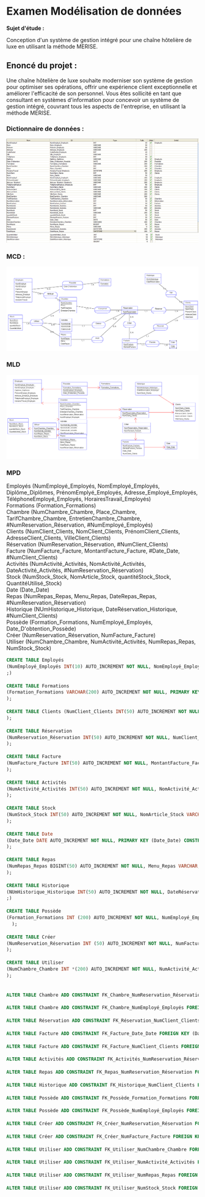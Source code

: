# Examen Modélisation de données

 **Sujet d'étude :**
 
 Conception d'un système de gestion intégré pour une chaîne hôtelière de luxe en utilisant la méthode MERISE.

 ## Enoncé du projet :

Une chaîne hôtelière de luxe souhaite moderniser son système de gestion pour optimiser ses opérations, offrir une expérience client exceptionnelle et améliorer l'efficacité de son personnel. Vous êtes sollicité en tant que consultant en systèmes d'information pour concevoir un système de gestion intégré, couvrant tous les aspects de l'entreprise, en utilisant la méthode MERISE.


### Dictionnaire de données :

![Alt text](image-39.png)
![Alt text](image-40.png)

### MCD :
![Alt text](image-41.png)

### MLD
![Alt text](image-42.png)

### MPD

Employés (NumEmployé_Employés, NomEmployé_Employés, Diplôme_Diplômes, PrénomEmplyé_Employés, Adresse_Employé_Employés, TéléphoneEmployé_Employés, HorairesTravail_Employés)  
Formations (Formation_Formations)  
Chambre (NumChambre_Chambre, Place_Chambre, TarifChambre_Chambre, EntretienChambre_Chambre, #NumReservation_Réservation, #NumEmployé_Employés)  
Clients (NumClient_Clients, NomClient_Clients, PrénomClient_Clients, AdresseClient_Clients, VilleClient_Clients)  
Réservation (NumReservation_Réservation, #NumClient_Clients)  
Facture (NumFacture_Facture, MontantFacture_Facture, #Date_Date, #NumClient_Clients)  
Activités (NumActivité_Activités, NomActivité_Activités, DateActivité_Activités, #NumReservation_Réservation)  
Stock (NumStock_Stock, NomArticle_Stock, quantitéStock_Stock, QuantitéUtilisé_Stock)  
Date (Date_Date)  
Repas (NumRepas_Repas, Menu_Repas, DateRepas_Repas, #NumReservation_Réservation)  
Historique (NUmHistorique_Historique, DateRéservation_Historique, #NumClient_Clients)  
Possède (Formation_Formations, NumEmployé_Employés, Date_D'obtention_Possède)  
Créer (NumReservation_Réservation, NumFacture_Facture)  
Utiliser (NumChambre_Chambre, NumActivité_Activités, NumRepas_Repas, NumStock_Stock) 


 ```sql
 CREATE TABLE Employés 
 (NumEmployé_Employés INT(10) AUTO_INCREMENT NOT NULL, NomEmployé_Employés VARCHAR(200), Diplôme_Diplômes VARCHAR(50), PrénomEmplyé_Employés VARCHAR(200), Adresse_Employé_Employés VARCHAR(200), TéléphoneEmployé_Employés INT(50), HorairesTravail_Employés DATETIME, PRIMARY KEY (NumEmployé_Employés) CONSTRAINT Employés
 ;)  
 
 CREATE TABLE Formations 
 (Formation_Formations VARCHAR(200) AUTO_INCREMENT NOT NULL, PRIMARY KEY (Formation_Formations)) ENGINE=InnoDB;  DROP TABLE IF EXISTS Chambre ; CREATE TABLE Chambre (NumChambre_Chambre INT(200) AUTO_INCREMENT NOT NULL, Place_Chambre INT(50), TarifChambre_Chambre INT(50), EntretienChambre_Chambre VARCHAR2(200), NumReservation_Réservation INT (200), NumEmployé_Employés INT (200), PRIMARY KEY (NumChambre_Chambre) CONSTRAINT Formations
 );  
 
 CREATE TABLE Clients (NumClient_Clients INT(50) AUTO_INCREMENT NOT NULL, NomClient_Clients VARCHAR(200), PrénomClient_Clients VARCHAR(200), AdresseClient_Clients VARCHAR(200), VilleClient_Clients VARCHAR(200), PRIMARY KEY (NumClient_Clients) CONSTRAINT Clients
 );  
 
 CREATE TABLE Réservation 
 (NumReservation_Réservation INT(50) AUTO_INCREMENT NOT NULL, NumClient_Clients INT (50), PRIMARY KEY (NumReservation_Réservation) CONSTRAINT Réservation
 );  
 
 CREATE TABLE Facture 
 (NumFacture_Facture INT(50) AUTO_INCREMENT NOT NULL, MontantFacture_Facture INT(50), Date_Date INT (50), NumClient_Clients INT (50), PRIMARY KEY (NumFacture_Facture) CONSTRAINT Facture
 );  
 
 CREATE TABLE Activités 
 (NumActivité_Activités INT(50) AUTO_INCREMENT NOT NULL, NomActivité_Activités VARCHAR(200), DateActivité_Activités DATETIME, NumReservation_Réservation INT (50), PRIMARY KEY (NumActivité_Activités) CONSTRAINT Activités
 );  
 
 CREATE TABLE Stock 
 (NumStock_Stock INT(50) AUTO_INCREMENT NOT NULL, NomArticle_Stock VARCHAR(200), quantitéStock_Stock INT(50), QuantitéUtilisé_Stock INT(50), PRIMARY KEY (NumStock_Stock) CONSTRAINT Stock
 );  
 
 CREATE TABLE Date 
 (Date_Date DATE AUTO_INCREMENT NOT NULL, PRIMARY KEY (Date_Date) CONSTRAINT Date
);  
 
 CREATE TABLE Repas 
 (NumRepas_Repas BIGINT(50) AUTO_INCREMENT NOT NULL, Menu_Repas VARCHAR, DateRepas_Repas DATETIME, NumReservation_Réservation INT (50), PRIMARY KEY (NumRepas_Repas) CONSTRAINT Repas
 );  
 
 CREATE TABLE Historique 
 (NUmHistorique_Historique INT(50) AUTO_INCREMENT NOT NULL, DateRéservation_Historique DATETIME, NumClient_Clients INT (50), PRIMARY KEY (NUmHistorique_Historique) CONSTRAINT Hostorique  
 ;)
 
 CREATE TABLE Possède 
 (Formation_Formations INT (200) AUTO_INCREMENT NOT NULL, NumEmployé_Employés INT (200) NOT NULL, Date_Obtention_Possède DATE, PRIMARY KEY (Formation_Formations,  NumEmployé_Employés) CONSTRAINT Possède
   );
 
 CREATE TABLE Créer 
 (NumReservation_Réservation INT (50) AUTO_INCREMENT NOT NULL, NumFacture_Facture INT (50) NOT NULL, PRIMARY KEY (NumReservation_Réservation,  NumFacture_Facture) CONSTRAINT Créer
 );  
 
 CREATE TABLE Utiliser 
 (NumChambre_Chambre INT *(200) AUTO_INCREMENT NOT NULL, NumActivité_Activités INT (200) NOT NULL, NumRepas_Repas INT (200) NOT NULL, NumStock_Stock INT (200) NOT NULL, PRIMARY KEY (NumChambre_Chambre,  NumActivité_Activités,  NumRepas_Repas,  NumStock_Stock) CONSTRAINT Utiliser
 );  
 
 
 ALTER TABLE Chambre ADD CONSTRAINT FK_Chambre_NumReservation_Réservation FOREIGN KEY (NumReservation_Réservation) REFERENCES Réservation (NumReservation_Réservation);

 ALTER TABLE Chambre ADD CONSTRAINT FK_Chambre_NumEmployé_Employés FOREIGN KEY (NumEmployé_Employés) REFERENCES Employés (NumEmployé_Employés);

 ALTER TABLE Réservation ADD CONSTRAINT FK_Réservation_NumClient_Clients FOREIGN KEY (NumClient_Clients) REFERENCES Clients (NumClient_Clients);

 ALTER TABLE Facture ADD CONSTRAINT FK_Facture_Date_Date FOREIGN KEY (Date_Date) REFERENCES Date (Date_Date);

 ALTER TABLE Facture ADD CONSTRAINT FK_Facture_NumClient_Clients FOREIGN KEY (NumClient_Clients) REFERENCES Clients (NumClient_Clients);

 ALTER TABLE Activités ADD CONSTRAINT FK_Activités_NumReservation_Réservation FOREIGN KEY (NumReservation_Réservation) REFERENCES Réservation (NumReservation_Réservation);

 ALTER TABLE Repas ADD CONSTRAINT FK_Repas_NumReservation_Réservation FOREIGN KEY (NumReservation_Réservation) REFERENCES Réservation (NumReservation_Réservation);

 ALTER TABLE Historique ADD CONSTRAINT FK_Historique_NumClient_Clients FOREIGN KEY (NumClient_Clients) REFERENCES Clients (NumClient_Clients);

 ALTER TABLE Possède ADD CONSTRAINT FK_Possède_Formation_Formations FOREIGN KEY (Formation_Formations) REFERENCES Formations (Formation_Formations);

 ALTER TABLE Possède ADD CONSTRAINT FK_Possède_NumEmployé_Employés FOREIGN KEY (NumEmployé_Employés) REFERENCES Employés (NumEmployé_Employés);

 ALTER TABLE Créer ADD CONSTRAINT FK_Créer_NumReservation_Réservation FOREIGN KEY (NumReservation_Réservation) REFERENCES Réservation (NumReservation_Réservation);

 ALTER TABLE Créer ADD CONSTRAINT FK_Créer_NumFacture_Facture FOREIGN KEY (NumFacture_Facture) REFERENCES Facture (NumFacture_Facture);

 ALTER TABLE Utiliser ADD CONSTRAINT FK_Utiliser_NumChambre_Chambre FOREIGN KEY (NumChambre_Chambre) REFERENCES Chambre (NumChambre_Chambre);

 ALTER TABLE Utiliser ADD CONSTRAINT FK_Utiliser_NumActivité_Activités FOREIGN KEY (NumActivité_Activités) REFERENCES Activités (NumActivité_Activités);

 ALTER TABLE Utiliser ADD CONSTRAINT FK_Utiliser_NumRepas_Repas FOREIGN KEY (NumRepas_Repas) REFERENCES Repas (NumRepas_Repas);

 ALTER TABLE Utiliser ADD CONSTRAINT FK_Utiliser_NumStock_Stock FOREIGN KEY (NumStock_Stock) REFERENCES Stock (NumStock_Stock);
 